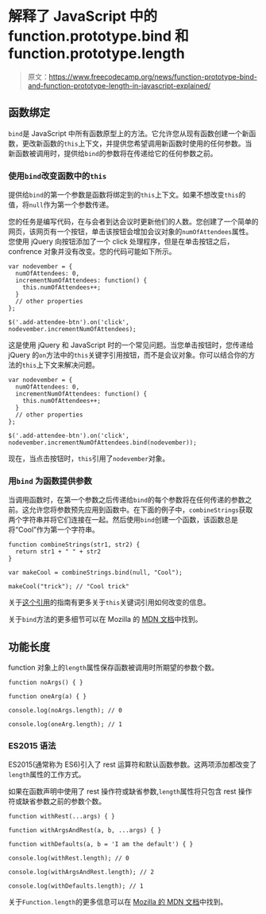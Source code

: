 # 解释了 JavaScript 中的 function.prototype.bind 和 function.prototype.length

> 原文：<https://www.freecodecamp.org/news/function-prototype-bind-and-function-prototype-length-in-javascript-explained/>

## 函数绑定

`bind`是 JavaScript 中所有函数原型上的方法。它允许您从现有函数创建一个新函数，更改新函数的`this`上下文，并提供您希望调用新函数时使用的任何参数。当新函数被调用时，提供给`bind`的参数将在传递给它的任何参数之前。

### **使用`bind`改变函数**中的`this`

提供给`bind`的第一个参数是函数将绑定到的`this`上下文。如果不想改变`this`的值，将`null`作为第一个参数传递。

您的任务是编写代码，在与会者到达会议时更新他们的人数。您创建了一个简单的网页，该网页有一个按钮，单击该按钮会增加会议对象的`numOfAttendees`属性。您使用 jQuery 向按钮添加了一个 click 处理程序，但是在单击按钮之后，confrence 对象并没有改变。您的代码可能如下所示。

```
var nodevember = {
  numOfAttendees: 0,
  incrementNumOfAttendees: function() {
    this.numOfAttendees++;
  }
  // other properties
};

$('.add-attendee-btn').on('click', nodevember.incrementNumOfAttendees);
```

这是使用 jQuery 和 JavaScript 时的一个常见问题。当您单击按钮时，您传递给 jQuery 的`on`方法中的`this`关键字引用按钮，而不是会议对象。你可以结合你的方法的`this`上下文来解决问题。

```
var nodevember = {
  numOfAttendees: 0,
  incrementNumOfAttendees: function() {
    this.numOfAttendees++;
  }
  // other properties
};

$('.add-attendee-btn').on('click', nodevember.incrementNumOfAttendees.bind(nodevember));
```

现在，当点击按钮时，`this`引用了`nodevember`对象。

### **用`bind`** 为函数提供参数

当调用函数时，在第一个参数之后传递给`bind`的每个参数将在任何传递的参数之前。这允许您将参数预先应用到函数中。在下面的例子中，`combineStrings`获取两个字符串并将它们连接在一起。然后使用`bind`创建一个函数，该函数总是将“Cool”作为第一个字符串。

```
function combineStrings(str1, str2) {
  return str1 + " " + str2
}

var makeCool = combineStrings.bind(null, "Cool");

makeCool("trick"); // "Cool trick"
```

关于[这个引用](https://guide.freecodecamp.org/javascript/this-reference)的指南有更多关于`this`关键词引用如何改变的信息。

关于`bind`方法的更多细节可以在 Mozilla 的 [MDN 文档](https://developer.mozilla.org/en-US/docs/Web/JavaScript/Reference/Global_Objects/Function/bind)中找到。

## **功能长度**

function 对象上的`length`属性保存函数被调用时所期望的参数个数。

```
function noArgs() { }

function oneArg(a) { }

console.log(noArgs.length); // 0

console.log(oneArg.length); // 1
```

### **ES2015 语法**

ES2015(通常称为 ES6)引入了 rest 运算符和默认函数参数。这两项添加都改变了`length`属性的工作方式。

如果在函数声明中使用了 rest 操作符或缺省参数,`length`属性将只包含 rest 操作符或缺省参数之前的参数个数。

```
function withRest(...args) { }

function withArgsAndRest(a, b, ...args) { }

function withDefaults(a, b = 'I am the default') { }

console.log(withRest.length); // 0

console.log(withArgsAndRest.length); // 2

console.log(withDefaults.length); // 1
```

关于`Function.length`的更多信息可以在 [Mozilla 的 MDN 文档](https://developer.mozilla.org/en-US/docs/Web/JavaScript/Reference/Global_Objects/Function/length)中找到。
